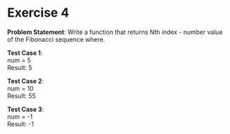 # Exercise 4

**Problem Statement**: Write a function that returns Nth index - number value of the Fibonacci sequence where.

**Test Case 1**:
<br />num = 5
<br />Result: 5

**Test Case 2**:
<br />num = 10
<br />Result: 55

**Test Case 3**:
<br />num = -1
<br />Result: -1
